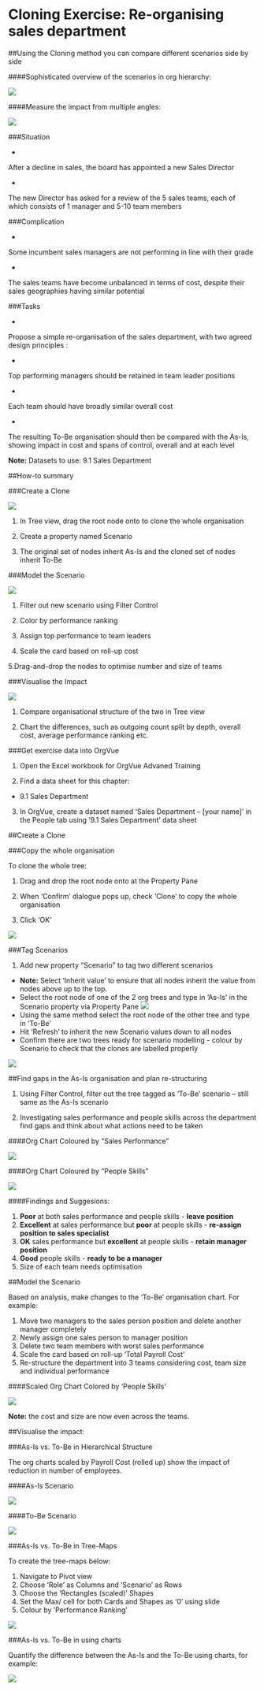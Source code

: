 # Cloning Exercise: Re-organising sales department

##Using the Cloning method you can compare different scenarios side by side 

####Sophisticated overview of the scenarios in org hierarchy:

![](3A-003.cloninghieroverview.png)

####Measure the impact from multiple angles:

![](3A-004.cloningmeasureimpact.png)

###Situation

* 
After a decline in sales, the board has appointed a new Sales Director

* 
The new Director has asked for a review of the 5 sales teams, each of which consists of 1 manager and 5-10 team members

###Complication

* 
Some incumbent sales managers are not performing in line with their grade

* 
The sales teams have become unbalanced in terms of cost, despite their sales geographies having similar potential

###Tasks

* 
Propose a simple re-organisation of the sales department, with two agreed design principles :

  * 
Top performing managers should be retained in team leader positions

  * 
Each team should have broadly similar overall cost

* 
The resulting To-Be organisation should then be compared with the As-Is, showing impact in cost and spans of control, overall and at each level

**Note:** Datasets to use: 9.1 Sales Department


##How-to summary

###Create a Clone

![](3A-005.createaclone.png)

1. In Tree view, drag the root node onto             to clone the whole organisation

2. Create a property named Scenario

3. The original set of nodes inherit As-Is and the cloned set of nodes inherit To-Be

###Model the Scenario

![](3A-006.modelscenario.png)

1. Filter out new scenario using Filter Control

2. Color by performance ranking

3. Assign top performance to team leaders

4. Scale the card based on roll-up cost 

5.Drag-and-drop the nodes to optimise number and size of teams


###Visualise the Impact

![](3A-007.visualiseimpact.png)

1. Compare organisational structure of the two in Tree view

2. Chart the differences, such as outgoing count split by depth, overall cost, average performance ranking etc.

###Get exercise data into OrgVue 

1. Open the Excel workbook for OrgVue Advaned Training

2. Find a data sheet for this chapter:
  * 9.1 Sales Department 

3. In OrgVue, create a dataset named ‘Sales Department – [your name]’ in the People tab using ‘9.1  Sales Department’ data sheet

##Create a Clone

###Copy the whole organisation

To clone the whole tree:

1. Drag and drop the root node onto               at the Property Pane

2. When ‘Confirm’ dialogue pops up, check ‘Clone’ to copy the whole organisation

3. Click ‘OK’

![](3A-008.copyorganisation.png)

###Tag Scenarios

1. Add new property “Scenario” to tag two different scenarios
  * **Note:** Select ‘Inherit value’ to ensure that all nodes inherit the value from nodes above up to the top.
* Select the root node of one of the 2 org trees and type in ‘As-Is’ in the Scenario property via Property Pane
![](3A-009.scenarioproperty.png)
* Using the same method select the root node of the other tree and type in ‘To-Be’
* Hit ‘Refresh’  to inherit the new Scenario values down to all nodes
* Confirm there are two trees ready for scenario modelling - colour by Scenario to check that the clones are labelled properly

![](3A-010.colourbyscenario.png)

##Find gaps in the As-Is organisation and plan re-structuring

1. Using Filter Control, filter out the tree tagged as ‘To-Be’ scenario – still same as the As-Is scenario

2. Investigating sales performance and people skills across the department find gaps and think about what actions need to be taken


####Org Chart Coloured by “Sales Performance”

![](3A-011.orgchartsalesperformance.png)

####Org Chart Coloured by “People Skills”

![](3A-012.orgchartpeopleskills.png)

####Findings and Suggesions:

1. **Poor** at both sales performance and people skills - **leave position**
2. **Excellent** at sales performance but **poor** at people skills - **re-assign position to sales specialist**
3. **OK** sales performance but **excellent** at people skills - **retain manager position**
4. **Good** people skills - **ready to be a manager** 
5. Size of each team needs optimisation

##Model the Scenario

Based on analysis, make changes to the ‘To-Be’ organisation chart. For example:

1. Move two managers to the sales person position and delete another manager completely
2. Newly assign one sales person to manager position
3. Delete two team members with worst sales performance
4. Scale the card based on roll-up ‘Total Payroll Cost’
5. Re-structure the department into 3 teams considering cost, team size and individual performance

####Scaled Org Chart Colored by ‘People Skills’


![](3A-013.orgchartpeopleskillsscaled.png)

**Note:** the cost and size are now even across the teams.

##Visualise the impact:

###As-Is vs. To-Be in Hierarchical Structure

The org charts scaled by Payroll Cost (rolled up) show the impact of reduction in number of employees.

####As-Is Scenario

![](3A-014.asis.png)

####To-Be Scenario

![](3A-015.tobe.png)

###As-Is vs. To-Be in Tree-Maps

To create the tree-maps below:

1. Navigate to Pivot view
2. Choose ‘Role’ as Columns and ‘Scenario’ as Rows
3. Choose the ‘Rectangles (scaled)’ Shapes
4. Set the Max/ cell for both Cards and Shapes as ‘0’ using slide
5. Colour by ‘Performance Ranking’


![](3A-016.treemaps.png)

###As-Is vs. To-Be in using charts

Quantify the difference between the As-Is and the To-Be using charts, for example:

![](3A-017.charts.png)


